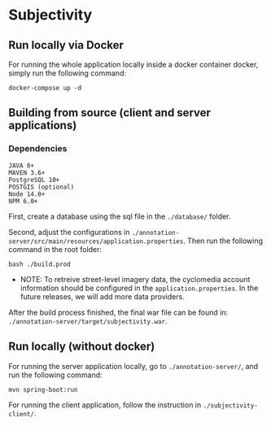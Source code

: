 # Subjectivity

## Run locally via Docker
For running the whole application locally inside a docker container docker, simply run the following command:

```
docker-compose up -d

```

## Building from source (client and server applications)

### Dependencies

```
JAVA 8+
MAVEN 3.6+
PostgreSQL 10+
POSTGIS (optional)
Node 14.0+
NPM 6.0+
```


First, create a database using the sql file in the `./database/` folder.

Second, adjust the configurations in `./annotation-server/src/main/resources/application.properties`. Then run the following command in the root folder:

```
bash ./build.prod
```

* NOTE: To retreive street-level imagery data, the cyclomedia account information should be configured in the `application.properties`. In the future releases, we will add more data providers.

After the build process finished, the final war file can be found in: `./annotation-server/target/subjectivity.war`.



## Run locally (without docker)
For running the server application locally, go to  `./annotation-server/`, and run the following command:

```
mvn spring-boot:run

```

For running the client application, follow the instruction in `./subjectivity-client/`.